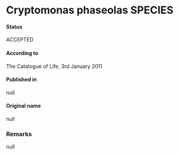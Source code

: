 Cryptomonas phaseolas SPECIES
=======

#### Status
ACCEPTED

#### According to
The Catalogue of Life, 3rd January 2011

#### Published in
null

#### Original name
null

### Remarks
null